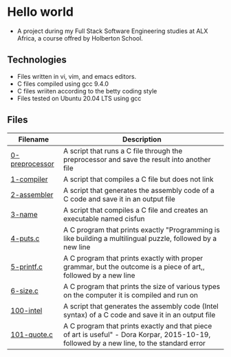 # Hello world

- A project during my Full Stack Software Engineering studies at ALX Africa, a course offred by Holberton School. 

## Technologies 

- Files written in vi, vim, and emacs editors. 
- C files compiled using gcc 9.4.0
- C files wriiten according to the betty coding style 
- Files tested on Ubuntu 20.04 LTS using gcc

## Files

| Filename  | Description |
| ---  | --- |
|[0-preprocessor](0-preprocessor) | A script that runs a C file through the preprocessor and save the result into another file|
|[1-compiler ](1-compiler) | A  script that compiles a C file but does not link|
|[2-assembler](2-assembler)| A script that generates the assembly code of a C code and save it in an output file| 
|[3-name](3-name) | A script that compiles a C file and creates an executable named cisfun|
|[4-puts.c](4-puts.c)| A C program that prints exactly "Programming is like building a multilingual puzzle, followed by a new line |
|[5-printf.c](5-printf.c) | A C program that prints exactly with proper grammar, but the outcome is a piece of art,, followed by a new line|
|[6-size.c](6-size.c) | A C program that prints the size of various types on the computer it is compiled and run on|
|[100-intel](100-inte) | A script that generates the assembly code (Intel syntax) of a C code and save it in an output file|
|[101-quote.c ](101-quote.c) | A C program that prints exactly and that piece of art is useful" - Dora Korpar, 2015-10-19, followed by a new line, to the standard error|

